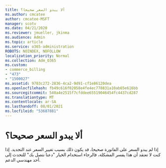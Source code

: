 ```yaml
---
title: ألا يبدو السعر صحيحا؟
ms.author: cmcatee
author: cmcatee-MSFT
manager: scotv
ms.date: 04/21/2020
ms.reviewer: jmueller, jkinma
ms.audience: Admin
ms.topic: article
ms.service: o365-administration
ROBOTS: NOINDEX, NOFOLLOW
localization_priority: Normal
ms.collection: Adm_O365
ms.custom:
- commerce_billing
- "473"
- "1500027"
ms.assetid: 9703c272-2836-4ca2-9d91-cf1e86120dea
ms.openlocfilehash: fb49c616f02058e4fe4ec778831a10ab65e616bb
ms.sourcegitcommit: 540a4e2515f7cfddee65519046454fc4437cd287
ms.translationtype: MT
ms.contentlocale: ar-SA
ms.lasthandoff: 08/01/2021
ms.locfileid: "53687881"
---
```

# <a name="price-doesnt-look-correct"></a>ألا يبدو السعر صحيحا؟

إذا لم يبدو السعر على الفاتورة صحيحا، قد يكون ذلك بسبب تغيير السعر عند التجديد. إذا كنت لا تعتقد أن هذا يفسر المشكلة، فالرجاء استخدام الخيار "دعنا نتصل بك" للتحدث إلى أحد مهندسي الدعم.